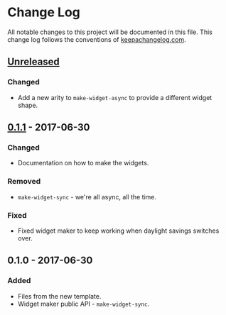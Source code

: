# Change Log
All notable changes to this project will be documented in this file. This change log follows the conventions of [keepachangelog.com](http://keepachangelog.com/).

## [Unreleased]
### Changed
- Add a new arity to `make-widget-async` to provide a different widget shape.

## [0.1.1] - 2017-06-30
### Changed
- Documentation on how to make the widgets.

### Removed
- `make-widget-sync` - we're all async, all the time.

### Fixed
- Fixed widget maker to keep working when daylight savings switches over.

## 0.1.0 - 2017-06-30
### Added
- Files from the new template.
- Widget maker public API - `make-widget-sync`.

[Unreleased]: https://github.com/your-name/ops-search/compare/0.1.1...HEAD
[0.1.1]: https://github.com/your-name/ops-search/compare/0.1.0...0.1.1
